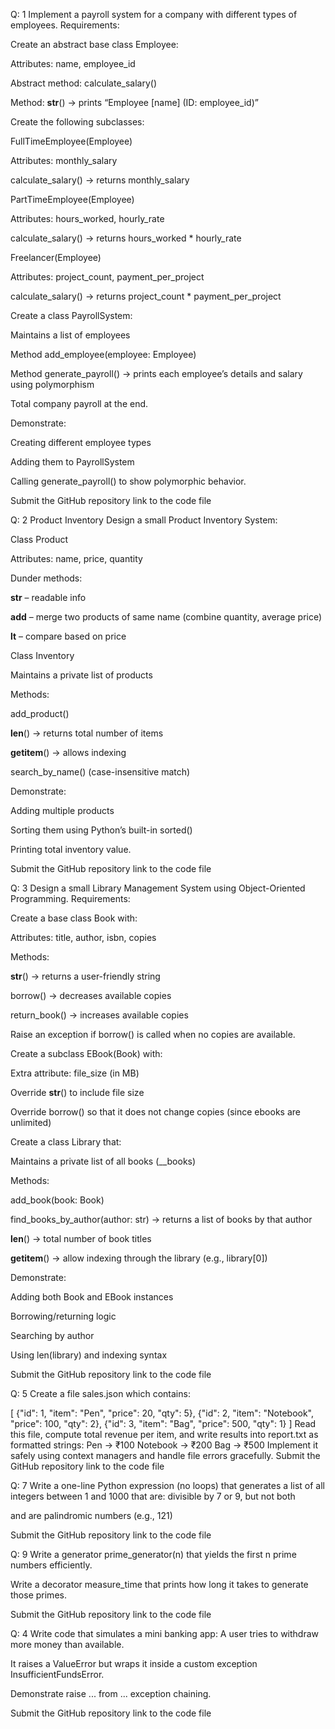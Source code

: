 Q: 1
Implement a payroll system for a company with different types of employees.
Requirements:

Create an abstract base class Employee:

Attributes: name, employee_id

Abstract method: calculate_salary()

Method: __str__() → prints “Employee [name] (ID: employee_id)”

Create the following subclasses:

FullTimeEmployee(Employee)

Attributes: monthly_salary

calculate_salary() → returns monthly_salary

PartTimeEmployee(Employee)

Attributes: hours_worked, hourly_rate

calculate_salary() → returns hours_worked * hourly_rate

Freelancer(Employee)

Attributes: project_count, payment_per_project

calculate_salary() → returns project_count * payment_per_project

Create a class PayrollSystem:

Maintains a list of employees

Method add_employee(employee: Employee)

Method generate_payroll() → prints each employee’s details and salary using polymorphism

Total company payroll at the end.

Demonstrate:

Creating different employee types

Adding them to PayrollSystem

Calling generate_payroll() to show polymorphic behavior.

Submit the GitHub repository link to the code file


Q: 2
Product Inventory
Design a small Product Inventory System:

Class Product

Attributes: name, price, quantity

Dunder methods:

__str__ – readable info

__add__ – merge two products of same name (combine quantity, average price)

__lt__ – compare based on price

Class Inventory

Maintains a private list of products

Methods:

add_product()

__len__() → returns total number of items

__getitem__() → allows indexing

search_by_name() (case-insensitive match)

Demonstrate:

Adding multiple products

Sorting them using Python’s built-in sorted()

Printing total inventory value.

Submit the GitHub repository link to the code file


Q: 3
Design a small Library Management System using Object-Oriented Programming.
Requirements:

Create a base class Book with:

Attributes: title, author, isbn, copies

Methods:

__str__() → returns a user-friendly string

borrow() → decreases available copies

return_book() → increases available copies

Raise an exception if borrow() is called when no copies are available.

Create a subclass EBook(Book) with:

Extra attribute: file_size (in MB)

Override __str__() to include file size

Override borrow() so that it does not change copies (since ebooks are unlimited)

Create a class Library that:

Maintains a private list of all books (__books)

Methods:

add_book(book: Book)

find_books_by_author(author: str) → returns a list of books by that author

__len__() → total number of book titles

__getitem__() → allow indexing through the library (e.g., library[0])

Demonstrate:

Adding both Book and EBook instances

Borrowing/returning logic

Searching by author

Using len(library) and indexing syntax

Submit the GitHub repository link to the code file


Q: 5
Create a file sales.json which contains:

[
  {"id": 1, "item": "Pen", "price": 20, "qty": 5},
  {"id": 2, "item": "Notebook", "price": 100, "qty": 2},
  {"id": 3, "item": "Bag", "price": 500, "qty": 1}
]
Read this file, compute total revenue per item, and write results into report.txt as formatted strings:
Pen → ₹100
Notebook → ₹200
Bag → ₹500
Implement it safely using context managers and handle file errors gracefully.
Submit the GitHub repository link to the code file

Q: 7
Write a one-line Python expression (no loops) that generates a list of all integers between 1 and 1000 that are:
divisible by 7 or 9, but not both

and are palindromic numbers (e.g., 121)

Submit the GitHub repository link to the code file


Q: 9
Write a generator prime_generator(n) that yields the first n prime numbers efficiently.

Write a decorator measure_time that prints how long it takes to generate those primes.

Submit the GitHub repository link to the code file

Q: 4
Write code that simulates a mini banking app:
A user tries to withdraw more money than available.

It raises a ValueError but wraps it inside a custom exception InsufficientFundsError.

Demonstrate raise ... from ... exception chaining.

Submit the GitHub repository link to the code file